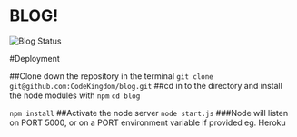 BLOG!
===============
![Blog Status](https://www.codeship.io/projects/b2e3e310-8603-0131-9ef0-226353435ad5/status)

#Deployment

##Clone down the repository in the terminal
``git clone git@github.com:CodeKingdom/blog.git``
##cd in to the directory and install the node modules with ``npm``
``cd blog``

``npm install``
##Activate the node server
``node start.js``
###Node will listen on PORT 5000, or on a PORT environment variable if provided eg. Heroku